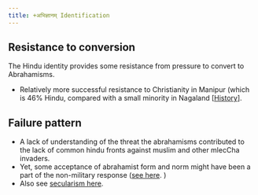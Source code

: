 ```yaml
---
title: +अभिज्ञानम् Identification
---
```


## Resistance to conversion

The Hindu identity provides some resistance from pressure to convert to Abrahamisms.

- Relatively more successful resistance to Christianity in Manipur (which is 46% Hindu, compared with a small minority in Nagaland \[[History](https://agnimaan.wordpress.com/2015/07/03/shifting-from-manupur-to-nagaland-christian-missionaries-resisted-by-vaishnavism/)\].

## Failure pattern  

- A lack of understanding of the threat the abrahamisms contributed to the lack of common hindu fronts against muslim and other mlecCha invaders.
- Yet, some acceptance of abrahamist form and norm might have been a part of the non-military response ([see here](../../../rivals/abe-disease/abe-disease/). )  
- Also see [secularism here](../../../../rivals/0-theism/secularism/).

